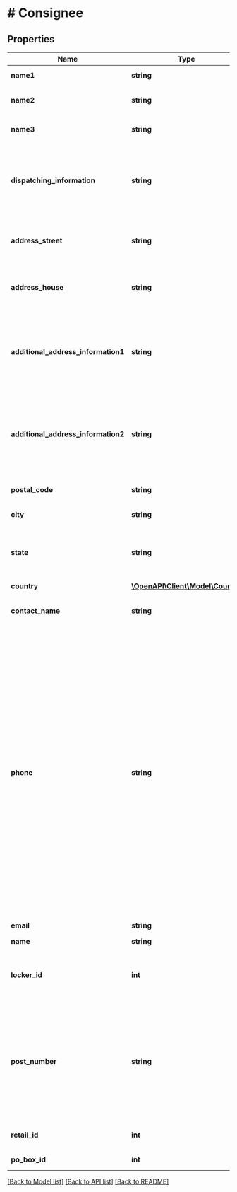# # Consignee

## Properties

Name | Type | Description | Notes
------------ | ------------- | ------------- | -------------
**name1** | **string** | Name1. Line 1 of name information |
**name2** | **string** | An optional, additional line of name information | [optional]
**name3** | **string** | An optional, additional line of name information | [optional]
**dispatching_information** | **string** | An optional, additional line of address. It&#39;s only usable for a few countries, e.g. Belgium. It is positioned below name3 on the label. | [optional]
**address_street** | **string** | Line 1 of the street address. This is just the street name. Can also include house number. |
**address_house** | **string** | Line 1 of the street address. This is just the house number. Can be added to street name instead. | [optional]
**additional_address_information1** | **string** | Additional information that is positioned either behind or below addressStreet on the label. If it is printed and where exactly depends on the country. | [optional]
**additional_address_information2** | **string** | Additional information that is positioned either behind or below addressStreet on the label. If it is printed and where exactly depends on the country. | [optional]
**postal_code** | **string** | Postal code of the P.O. Box (Postfach) location |
**city** | **string** | City of the P.O. Box (Postfach) location |
**state** | **string** | State, province or territory. For the USA please use the official regional ISO-Codes, e.g. US-AL. | [optional]
**country** | [**\OpenAPI\Client\Model\Country**](Country.md) |  |
**contact_name** | **string** | optional contact name. (this is not the primary name printed on label) | [optional]
**phone** | **string** | Please note that, in accordance with Art. 4 No. 11 GDPR, you must obtain the recipient&#39;s consent to forward their phone number to Deutsche Post DHL Group. For shipments within Germany, the phone number cannot be transmitted. In some countries the provision of a telephone number and/or e-mail address is mandatory for a delivery to a droppoint. If your recipient has objected to the disclosure of their telephone number and/or e-mail address, the shipment can only be delivered in these countries using the service Premium. | [optional]
**email** | **string** | Email address of the consignee | [optional]
**name** | **string** | Name |
**locker_id** | **int** | Packstationnummer. Three digit number identifying the parcel locker in conjunction with city and postal code |
**post_number** | **string** | postNumber (Postnummer) is the official account number a private DHL Customer gets upon registration. To address a post office or retail outlet directly, either the post number or e-mail address of the consignee is needed. |
**retail_id** | **int** | Id or Number of Post office / Filiale / outlet / parcel shop |
**po_box_id** | **int** | Number of P.O. Box (Postfach) |

[[Back to Model list]](../../README.md#models) [[Back to API list]](../../README.md#endpoints) [[Back to README]](../../README.md)

